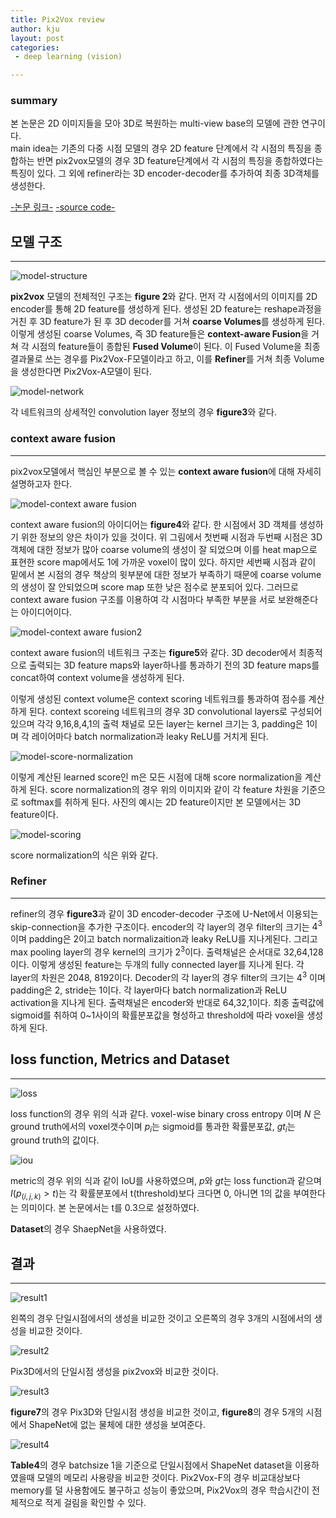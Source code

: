 ```yaml
---
title: Pix2Vox review
author: kju
layout: post
categories: 
 - deep learning (vision)

---
```

### summary    
본 논문은 2D 이미지들을 모아 3D로 복원하는 multi-view base의 모델에 관한 연구이다.    
main idea는 기존의 다중 시점 모델의 경우 2D feature 단계에서 각 시점의 특징을 종합하는 반면 pix2vox모델의 경우 3D feature단계에서 각 시점의 특징을 종합하였다는 특징이 있다. 그 외에 refiner라는 3D encoder-decoder를 추가하여 최종 3D객체를 생성한다.

[-논문 링크-](https://arxiv.org/abs/1901.11153, "Pix2Vox: Context-aware 3D Reconstruction from Single and Multi-view Images")      [-source code-](https://github.com/hzxie/Pix2Vox "github code")

## 모델 구조
<hr>

![model-structure](/post_images/pix2vox/pix2vox_architecture.PNG "pix2vox 모델 구조") 

 **pix2vox** 모델의 전체적인 구조는 **figure 2**와 같다.
 먼저 각 시점에서의 이미지를 2D encoder를 통해 2D feature를 생성하게 된다. 생성된 2D feature는 reshape과정을 거친 후 3D feature가 된 후 3D decoder를 거쳐 **coarse Volumes**를 생성하게 된다. 이렇게 생성된 coarse Volumes, 즉 3D feature들은 **context-aware Fusion**을 거쳐 각 시점의 feature들이 종합된 **Fused Volume**이 된다. 이 Fused Volume을 최종 결과물로 쓰는 경우를 Pix2Vox-F모델이라고 하고, 이를 **Refiner**를 거쳐 최종 Volume을 생성한다면 Pix2Vox-A모델이 된다.

![model-network](/post_images/pix2vox/pix2vox_architecture2.PNG "pix2vox 네트워크 구조") 

 각 네트워크의 상세적인 convolution layer 정보의 경우 **figure3**와 같다. 

### context aware fusion 
<hr>

 pix2vox모델에서 핵심인 부분으로 볼 수 있는 **context aware fusion**에 대해 자세히 설명하고자 한다.

![model-context aware fusion](/post_images/pix2vox/context_aware_fusion.PNG "context aware fusion") 

context aware fusion의 아이디어는 **figure4**와 같다. 한 시점에서 3D 객체를 생성하기 위한 정보의 양은 차이가 있을 것이다. 위 그림에서 첫번째 시점과 두번째 시점은 3D 객체에 대한 정보가 많아 coarse volume의 생성이 잘 되었으며 이를 heat map으로 표현한 score map에서도 1에 가까운 voxel이 많이 있다. 하지만 세번째 시점과 같이 밑에서 본 시점의 경우 책상의 윗부분에 대한 정보가 부족하기 때문에 coarse volume의 생성이 잘 안되었으며 score map 또한 낮은 점수로 분포되어 있다. 그러므로 context aware fusion 구조를 이용하여 각 시점마다 부족한 부분을 서로 보완해준다는 아이디어이다.

![model-context aware fusion2](/post_images/pix2vox/context_aware_fusion2.PNG "context aware fusion") 

 context aware fusion의 네트워크 구조는 **figure5**와 같다. 3D decoder에서 최종적으로 출력되는 3D feature maps와 layer하나를 통과하기 전의 3D feature maps를 concat하여 context volume을 생성하게 된다.

 이렇게 생성된 context volume은 context scoring 네트워크를 통과하여 점수를 계산하게 된다. context scoreing 네트워크의 경우 3D convolutional layers로 구성되어 있으며 각각 9,16,8,4,1의 출력 채널로 모든 layer는 kernel 크기는 3, padding은 1이며 각 레이어마다 batch normalization과 leaky ReLU를 거치게 된다. 


 ![model-score-normalization](/post_images/pix2vox/score_normalization.png "score-normalization") 

 이렇게 계산된 learned score인 m은 모든 시점에 대해 score normalization을 계산하게 된다. score normalization의 경우 위의 이미지와 같이 각 feature 차원을 기준으로 softmax를 취하게 된다. 사진의 예시는 2D feature이지만 본 모델에서는 3D feature이다.

![model-scoring](/post_images/pix2vox/scoring.PNG "scoring") 

score normalization의 식은 위와 같다.

### Refiner
<hr>

refiner의 경우 **figure3**과 같이 3D encoder-decoder 구조에 U-Net에서 이용되는 skip-connection을 추가한 구조이다.
 encoder의 각 layer의 경우 filter의 크기는 ${4^3}$이며 padding은 2이고 batch normalizaition과 leaky ReLU를 지나게된다. 그리고 max pooling layer의 경우 kernel의 크기가 ${2^3}$이다. 출력채널은 순서대로 32,64,128이다.
 이렇게 생성된 feature는 두개의 fully connected layer를 지나게 된다. 각 layer의 차원은 2048, 8192이다.
 Decoder의 각 layer의 경우 filter의 크기는 ${4^3}$ 이며 padding은 2, stride는 1이다. 각 layer마다 batch normalization과 ReLU activation을 지나게 된다. 출력채널은 encoder와 반대로 64,32,1이다. 최종 출력값에 sigmoid를 취하여 0~1사이의 확률분포값을 형성하고 threshold에 따라 voxel을 생성하게 된다.


## loss function, Metrics and Dataset
<hr>

![loss](/post_images/pix2vox/loss.PNG "loss") 

loss function의 경우 위의 식과 같다. voxel-wise binary cross entropy 이며 ${N}$ 은 ground truth에서의 voxel갯수이며 ${p_i}$는 sigmoid를 통과한 확률분포값, ${gt_i}$는 ground truth의 값이다.

![iou](/post_images/pix2vox/iou.PNG "iou") 

metric의 경우 위의 식과 같이 IoU를 사용하였으며, ${p}$와 ${gt}$는 loss function과 같으며 ${I(p_(i,j,k) > t)}$는 각 확률분포에서 t(threshold)보다 크다면 0, 아니면 1의 값을 부여한다는 의미이다. 본 논문에서는 t를 0.3으로 설정하였다.

**Dataset**의 경우 ShaepNet을 사용하였다.

## 결과
<hr>

![result1](/post_images/pix2vox/result1.PNG "result1") 

왼쪽의 경우 단일시점에서의 생성을 비교한 것이고 오른쪽의 경우 3개의 시점에서의 생성을 비교한 것이다.

![result2](/post_images/pix2vox/result2.PNG "result2") 

Pix3D에서의 단일시점 생성을 pix2vox와 비교한 것이다.

![result3](/post_images/pix2vox/result3.PNG "result3") 

**figure7**의 경우 Pix3D와 단일시점 생성을 비교한 것이고, **figure8**의 경우 5개의 시점에서 ShapeNet에 없는 물체에 대한 생성을 보여준다.

![result4](/post_images/pix2vox/result4.PNG "result4") 

**Table4**의 경우 batchsize 1을 기준으로 단일시점에서 ShapeNet dataset을 이용하였을때 모델의 메모리 사용량을 비교한 것이다. Pix2Vox-F의 경우 비교대상보다 memory를 덜 사용함에도 불구하고 성능이 좋았으며, Pix2Vox의 경우 학습시간이 전체적으로 적게 걸림을 확인할 수 있다.